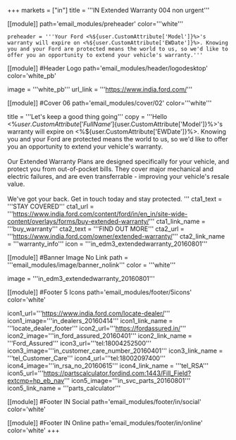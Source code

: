 +++
markets = ["in"]
title = '''IN Extended Warranty 004 non urgent'''

[[module]]
path='email_modules/preheader'
color='''white'''

	preheader = '''Your Ford <%${user.CustomAttribute['Model']}%>'s warranty will expire on <%${user.CustomAttribute['EWDate']}%>. Knowing you and your Ford are protected means the world to us, so we'd like to offer you an opportunity to extend your vehicle's warranty.'''
    
[[module]] #Header Logo
path='email_modules/header/logodesktop'
color='white_pb'

  image = '''white_pb'''
  url_link = '''https://www.india.ford.com/'''

[[module]] #Cover 06
path='email_modules/cover/02'
color='''white'''

  title = '''Let's keep a good thing going'''
  copy = '''Hello <%${user.CustomAttribute['FullName']}%><br /><br />Your Ford <%${user.CustomAttribute['Model']}%>'s warranty will expire on <%${user.CustomAttribute['EWDate']}%>. Knowing you and your Ford are protected means the world to us, so we'd like to offer you an opportunity to extend your vehicle's warranty.<br /><br />Our Extended Warranty Plans are designed specifically for your vehicle, and protect you from out-of-pocket bills. They cover major mechanical and electric failures, and are even transferrable - improving your vehicle's resale value.<br /><br />We've got your back. Get in touch today and stay protected. '''
  cta1_text = '''STAY COVERED'''
  cta1_url = '''https://www.india.ford.com/content/ford/in/en_in/site-wide-content/overlays/forms/buy-extended-warranty/'''
  cta1_link_name = '''buy_warranty'''
  cta2_text = '''FIND OUT MORE'''
  cta2_url = '''https://www.india.ford.com/owner/extended-warranty/'''
  cta2_link_name = '''warranty_info'''
  icon = '''in_edm3_extendedwarranty_20160801'''

[[module]] #Banner Image No Link
path = '''email_modules/image/banner_nolink'''
color = '''white'''

  image = '''in_edm3_extendedwarranty_20160801'''

[[module]] #Footer 5 Icons
path='email_modules/footer/5icons'
color='white'

  icon1_url='''https://www.india.ford.com/locate-dealer/'''
  icon1_image='''in_dealers_20160414'''
  icon1_link_name = '''locate_dealer_footer'''
  icon2_url='''https://fordassured.in/'''
  icon2_image='''in_ford_assured_20160401'''
  icon2_link_name = '''Ford_Assured'''
  icon3_url='''tel:18004252500'''
  icon3_image='''in_customer_care_number_20160401'''
  icon3_link_name = '''tel_Customer_Care'''
  icon4_url='''tel:18002097400'''
  icon4_image='''in_rsa_no_20160615'''
  icon4_link_name = '''tel_RSA'''
  icon5_url='''https://partscalculator.fordind.com:1443/Fill_Field?extcmp=hp_eb_nav'''
  icon5_image='''in_svc_parts_20160801'''
  icon5_link_name = '''parts_calculator'''
    
[[module]] #Footer IN Social
path='email_modules/footer/in/social'
color='white'

[[module]] #Footer IN Online
path='email_modules/footer/in/online'
color='white'
+++